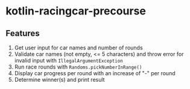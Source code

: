 # kotlin-racingcar-precourse

## Features
1. Get user input for car names and number of rounds
2. Validate car names (not empty, <= 5 characters) and throw error for invalid input with `IllegalArgumentException`
3. Run race rounds with `Randoms.pickNumberInRange()`
4. Display car progress per round with an increase of "-" per round
5. Determine winner(s) and print result


